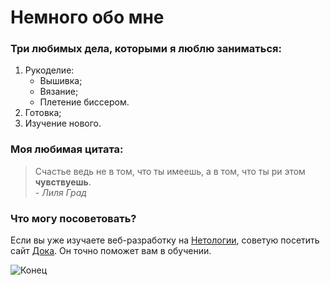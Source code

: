 # Немного обо мне

### Три любимых дела, которыми я люблю заниматься:

1. Рукоделие:
   - Вышивка;
   - Вязание;
   - Плетение биссером.
2. Готовка;
3. Изучение нового.

### Моя любимая цитата:

>Счастье ведь не в том, что ты имеешь, а в том, что ты ри этом **чувствуешь**.\
>*- Лиля Град*

### Что могу посоветовать?

Если вы уже изучаете веб-разработку на [Нетологии](https://netology.ru), советую посетить сайт [Дока](https://doka.guide "Энциклопедия про web-dev"). Он точно поможет вам в обучении.

![Конец](https://static.tildacdn.com/tild3633-6633-4637-b038-643034363038/image1.png)
